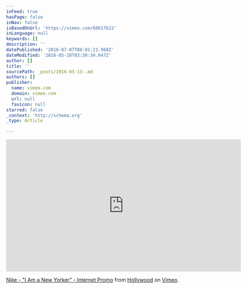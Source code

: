 ```yaml
---
inFeed: true
hasPage: false
inNav: false
isBasedOnUrl: 'https://vimeo.com/68617622'
inLanguage: null
keywords: []
description: ''
datePublished: '2016-07-07T00:01:21.968Z'
dateModified: '2016-05-18T03:50:34.047Z'
author: []
title: ''
sourcePath: _posts/2016-05-13-.md
authors: []
publisher:
  name: vimeo.com
  domain: vimeo.com
  url: null
  favicon: null
starred: false
_context: 'http://schema.org'
_type: Article

---
```

<iframe src="https://player.vimeo.com/video/68617622" width="640" height="360" frameborder="0" webkitallowfullscreen="" mozallowfullscreen="" allowfullscreen="" style=""></iframe>

[Nike - "I Am a New Yorker" - Internet Promo][0] from [Hollywood][1] on [Vimeo][2].

[0]: https://vimeo.com/68617622
[1]: https://vimeo.com/user18992023
[2]: https://vimeo.com/